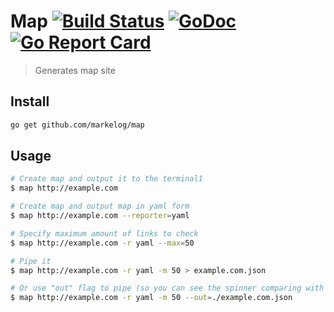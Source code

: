 # Map [![Build Status](https://travis-ci.org/markelog/map.svg?branch=master)](https://travis-ci.org/markelog/map) [![GoDoc](https://godoc.org/github.com/markelog/map?status.svg)](https://godoc.org/github.com/markelog/map) [![Go Report Card](https://goreportcard.com/badge/github.com/markelog/map)](https://goreportcard.com/report/github.com/markelog/map)

> Generates map site

## Install
```sh
go get github.com/markelog/map
```

## Usage
```sh
# Create map and output it to the terminal1
$ map http://example.com

# Create map and output map in yaml form
$ map http://example.com --reporter=yaml

# Specify maximum amount of links to check
$ map http://example.com -r yaml --max=50

# Pipe it
$ map http://example.com -r yaml -m 50 > example.com.json

# Or use "out" flag to pipe (so you can see the spinner comparing with previous command :)
$ map http://example.com -r yaml -m 50 --out=./example.com.json
```
